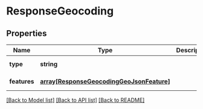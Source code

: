 # ResponseGeocoding

## Properties
Name | Type | Description | Notes
------------ | ------------- | ------------- | -------------
**type** | **string** |  | [default to null]
**features** | [**array[ResponseGeocodingGeoJsonFeature]**](ResponseGeocodingGeoJsonFeature.md) |  | [default to null]

[[Back to Model list]](../README.md#documentation-for-models) [[Back to API list]](../README.md#documentation-for-api-endpoints) [[Back to README]](../README.md)


